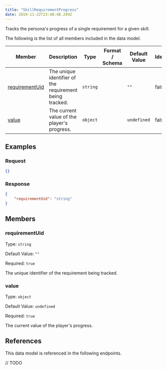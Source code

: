 ```yaml
---
title: "SkillRequirementProgress"
date: 2019-11-22T23:48:48.249Z
---
```


Tracks the persona's progress of a single requirement for a given skill.

The following is the list of all members included in the data model.

| Member            | Description                         | Type | Format / Schema | Default Value | Identifier | Unique | Required |
| ----------------- | ----------------------------------- | ---- | ------ | ------------- | ---------- | ------ | -------- |
| [requirementUid](#requirementUid) | The unique identifier of the requirement being tracked. | `string` |  | `""` | false | false | true |
| [value](#value) | The current value of the player's progress. | `object` |  | `undefined` | false | false | true |

## Examples
### Request

```json
{}
```

### Response

```json
{
    "requirementUid": "string"
}
```


## Members

### requirementUid

Type: `string`

Default Value: `""`

Required: `true`

The unique identifier of the requirement being tracked.

### value

Type: `object`

Default Value: `undefined`

Required: `true`

The current value of the player's progress.

## References

This data model is referenced in the following endpoints.

// TODO